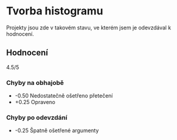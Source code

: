 # Tvorba histogramu

Projekty jsou zde v takovém stavu, ve kterém jsem je odevzdával k hodnocení.

## Hodnocení

4.5/5

### Chyby na obhajobě

 * -0.50 Nedostatečně ošetřeno přetečení
 * +0.25 Opraveno

### Chyby po odevzdání

 * -0.25 Špatně ošetřené argumenty
